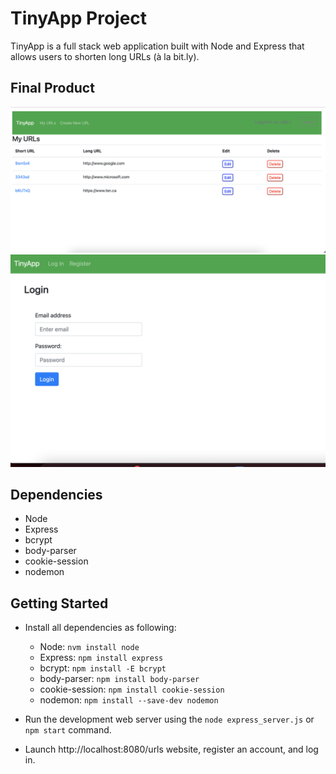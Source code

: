 # TinyApp Project

TinyApp is a full stack web application built with Node and Express that allows users to shorten long URLs (à la bit.ly).

## Final Product

!["My URLs screen"](https://github.com/kimanhtong/tinyApp/blob/main/docs/TinyApp_MainPage.png)
!["Login screen"](https://github.com/kimanhtong/tinyApp/blob/main/docs/TinyApp_LogInPage.png)

## Dependencies

- Node
- Express
- bcrypt
- body-parser
- cookie-session
- nodemon

## Getting Started

- Install all dependencies as following:
  - Node: `nvm install node`
  - Express: `npm install express`
  - bcrypt: `npm install -E bcrypt`
  - body-parser: `npm install body-parser`
  - cookie-session: `npm install cookie-session`
  - nodemon: `npm install --save-dev nodemon`

- Run the development web server using the `node express_server.js` or `npm start` command.
- Launch http://localhost:8080/urls website, register an account, and log in.
